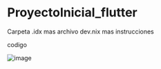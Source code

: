 # ProyectoInicial_flutter
Carpeta .idx mas archivo dev.nix mas instrucciones

codigo

![image](https://github.com/user-attachments/assets/8ab7cdbd-3391-4063-b1c5-25c5171f4c9a)
